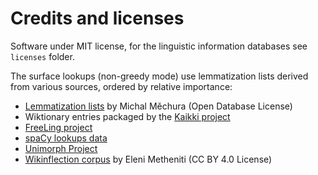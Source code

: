 # Credits and licenses

Software under MIT license, for the linguistic information databases see ``licenses`` folder.

The surface lookups (non-greedy mode) use lemmatization lists derived from various sources, ordered by relative importance:

- [Lemmatization lists](https://github.com/michmech/lemmatization-lists) by Michal Měchura (Open Database License)
- Wiktionary entries packaged by the [Kaikki project](https://kaikki.org/)
- [FreeLing project](https://github.com/TALP-UPC/FreeLing)
- [spaCy lookups data](https://github.com/explosion/spacy-lookups-data)
- [Unimorph Project](https://unimorph.github.io/)
- [Wikinflection corpus](https://github.com/lenakmeth/Wikinflection-Corpus) by Eleni Metheniti (CC BY 4.0 License)